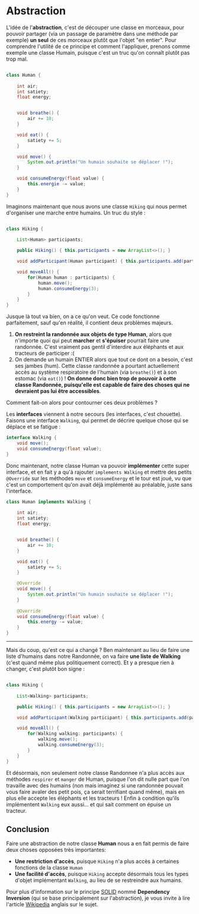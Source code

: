 # Abstraction

L'idée de l'**abstraction**, c'est de découper une classe en morceaux, pour pouvoir partager (via un passage de paramètre dans une méthode par exemple) **un seul** de ces morceaux plutôt que l'objet "en entier". Pour comprendre l'utilité de ce principe et comment l'appliquer, prenons comme exemple une classe Humain, puisque c'est un truc qu'on connaît plutôt pas trop mal.

```java

class Human {
  
    int air;
    int satiety;
    float energy;


    void breathe() {
        air += 10;
    }

    void eat() {
        satiety += 5;
    }

    void move() {
        System.out.println("Un humain souhaite se déplacer !");
    }

    void consumeEnergy(float value) {
        this.energie -= value;
    }
}
```

Imaginons maintenant que nous avons une classe `Hiking` qui nous permet d'organiser une marche entre humains. Un truc du style :

```java

class Hiking {
  
    List<Human> participants;

    public Hiking() { this.participants = new ArrayList<>(); }

    void addParticipant(Human participant) { this.participants.add(participant); }

    void moveAll() {
        for(Human human : participants) {
            human.move();
            human.consumeEnergy(3);
        }
    }   
}
```

Jusque là tout va bien, on a ce qu'on veut. Ce code fonctionne parfaitement, sauf qu'en réalité, il contient deux problèmes majeurs.

1) **On restreint la randonnée aux objets de type Human**, alors que n'importe quoi qui peut **marcher** et **s'épuiser** pourrait faire une randonnée. C'est vraiment pas gentil d'interdire aux éléphants et aux tracteurs de participer :(
2) On demande un humain ENTIER alors que tout ce dont on a besoin, c'est ses jambes (hum). Cette classe randonnée a pourtant actuellement accès au système respiratoire de l'humain (via `breathe()`) et à son estomac (via `eat()`) ! **On donne donc bien trop de pouvoir à cette classe Randonnée, puisqu'elle est capable de faire des choses qui ne devraient pas lui être accessibles**. <br>

Comment fait-on alors pour contourner ces deux problèmes ?

Les **interfaces** viennent à notre secours (les interfaces, c'est chouette). Faisons une interface `Walking`, qui permet de décrire quelque chose qui se déplace et se fatigue :

```java
interface Walking {
    void move();
    void consumeEnergy(float value);
}
```

Donc maintenant, notre classe Human va pouvoir **implémenter** cette super interface, et en fait y a qu'à rajouter `implements Walking` et mettre des petits `@Override` sur les méthodes `move` et `consumeEnergy` et le tour est joué, vu que c'est un comportement qu'on avait déjà implémenté au préalable, juste sans l'interface.

```java
class Human implements Walking {
  
    int air;
    int satiety;
    float energy;


    void breathe() {
        air += 10;
    }

    void eat() {
        satiety += 5;
    }

    @Override
    void move() {
        System.out.println("Un humain souhaite se déplacer !");
    }
  
    @Override
    void consumeEnergy(float value) {
        this.energy -= value;
    }
}
``` 
***

Mais du coup, qu'est ce qui a changé ? Ben maintenant au lieu de faire une liste d'humains dans notre Randonnée, on va faire **une liste de Walking** (c'est quand même plus politiquement correct). Et y a presque rien à changer, c'est plutôt bon signe :

```java

class Hiking {
  
    List<Walking> participants;

    public Hiking() { this.participants = new ArrayList<>(); }

    void addParticipant(Walking participant) { this.participants.add(participant); }

    void moveAll() {
        for(Walking walking: participants) {
            walking.move();
            walking.consumeEnergy(3);
        }
    }
}
```

Et désormais, non seulement notre classe Randonnee n'a plus accès aux méthodes `respirer` et `manger` de Human, puisque l'on dit nulle part que l'on travaille avec des humains (non mais imaginez si une randonnée pouvait vous faire avaler des petit pois, ça serait terrifiant quand même), mais en plus elle accepte les éléphants et les tracteurs ! 
Enfin à condition qu'ils implémentent `Walking` eux aussi... et qui sait comment on épuise un tracteur.

## Conclusion

Faire une abstraction de notre classe **Human** nous a en fait permis de faire deux choses opposées très importantes:

- **Une restriction d'accès**, puisque `Hiking` n'a plus accès à certaines fonctions de la classe `Human`
- **Une facilité d'accès**, puisque `Hiking` accepte désormais tous les types d'objet implémentant `Walking`, au lieu de se restreindre aux humains.

Pour plus d'information sur le principe [SOLID](https://fr.wikipedia.org/wiki/SOLID_(informatique)) nommé **Dependency Inversion** (qui se base principalement sur l'abstraction), je vous invite à lire l'article [Wikipedia](https://en.wikipedia.org/wiki/Dependency_inversion_principle) anglais sur le sujet. 
